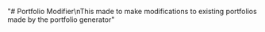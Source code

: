 "# Portfolio Modifier\nThis made to make modifications to existing portfolios made by the portfolio generator" 
